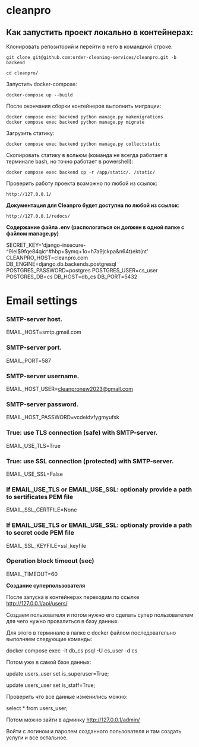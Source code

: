 # cleanpro

## Как запустить проект локально в контейнерах:

Клонировать репозиторий и перейти в него в командной строке:

``` git clone git@github.com:order-cleaning-services/cleanpro.git -b backend ``` 

``` cd cleanpro/ ``` 

Запустить docker-compose:

```
docker-compose up --build

```

После окончания сборки контейнеров выполнить миграции:

```
docker compose exec backend python manage.py makemigrations
docker compose exec backend python manage.py migrate

```

Загрузить статику:

```
docker compose exec backend python manage.py collectstatic

```

Скопировать статику в вольюм (команда не всегда работает в терминале bash, но точно работает в powershell):

```
docker compose exec backend cp -r /app/static/. /static/
```

Проверить работу проекта возможно по любой из ссылок:

```
http://127.0.0.1/
```

**Документация для Cleanpro будет доступна по любой из ссылок**:

```
http://127.0.0.1/redocs/ 
```

**Содержание файла .env (распологаться он должен в одной папке с файлом manage.py)**

SECRET_KEY='django-insecure-^9iei$9fqe84qic^#hbp+$ymq+1o+h7a9jckpa&n64t)ekt(nt'
CLEANPRO_HOST=cleanpro.com
DB_ENGINE=django.db.backends.postgresql
POSTGRES_PASSWORD=postgres
POSTGRES_USER=cs_user
POSTGRES_DB=cs
DB_HOST=db_cs
DB_PORT=5432

# Email settings
### SMTP-server host.
EMAIL_HOST=smtp.gmail.com
### SMTP-server port.
EMAIL_PORT=587
### SMTP-server username.
EMAIL_HOST_USER=cleanpronew2023@gmail.com
### SMTP-server password.
EMAIL_HOST_PASSWORD=vcdeidvfygmyufsk
### True: use TLS connection (safe) with SMTP-server.
EMAIL_USE_TLS=True
### True: use SSL connection (protected) with SMTP-server.
EMAIL_USE_SSL=False
### If EMAIL_USE_TLS or EMAIL_USE_SSL: optionaly provide a path to sertificates PEM file
EMAIL_SSL_CERTFILE=None
### If EMAIL_USE_TLS or EMAIL_USE_SSL: optionaly provide a path to secret code PEM file
EMAIL_SSL_KEYFILE=ssl_keyfile
### Operation block timeout (sec)
EMAIL_TIMEOUT=60

**Создание суперпользователя**

После запуска в контейнерах переходим по ссылке http://127.0.0.1/api/users/

Создаем пользователя и потом нужно его сделать супер пользователем для чего нужно провалиться в базу данных.

Для этого в терминале в папке с docker файлом последовательно выполняем следующие команды:

docker compose exec -it db_cs psql -U cs_user -d cs

Потом уже в самой базе данных:

update users_user set is_superuser=True;

update users_user set is_staff=True;

Проверить что все данные изменились можно:

select * from users_user;

Потом можно зайти в админку http://127.0.0.1/admin/

Войти с логином и паролем созданного пользователя и там создать услуги и все остальное.
